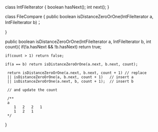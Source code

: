 
class IntFileIterator {
  boolean hasNext();
  int next();
}

class FileCompare {
  public boolean isDistanceZeroOrOne(IntFileIterator a, IntFileIterator b)；

}


public boolean isDistanceZeroOrOne(IntFileIterator a, IntFileIterator b, int count){
    if(!a.hasNext && !b.hasNext) return true;

    if(count > 1) return false;

	if(a == b) return isDistanceZeroOrOne(a.next, b.next, count);

     return isDistanceZeroOrOne(a.next, b.next, count + 1) // replace
     || isDistanceZeroOrOne(a, b.next, count + 1) 	// insert a
     || isDistanceZeroOrOne(a.next, b, count + 1);	// insert b

     // and update the count

     /**		
     a
		1	2	2	1
		1	2	1
     */

}